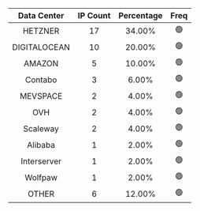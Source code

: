 | Data Center | IP Count | Percentage | Freq |
|:------------:|:--------:|:-----------:|:-----:|
| HETZNER | 17 | 34.00% | 🟢 |
| DIGITALOCEAN | 10 | 20.00% | 🟢 |
| AMAZON | 5 | 10.00% | 🟢 |
| Contabo | 3 | 6.00% | 🟢 |
| MEVSPACE | 2 | 4.00% | 🟢 |
| OVH | 2 | 4.00% | 🟢 |
| Scaleway | 2 | 4.00% | 🟢 |
| Alibaba | 1 | 2.00% | 🟢 |
| Interserver | 1 | 2.00% | 🟢 |
| Wolfpaw | 1 | 2.00% | 🟢 |
| OTHER | 6 | 12.00% | 🟢 |